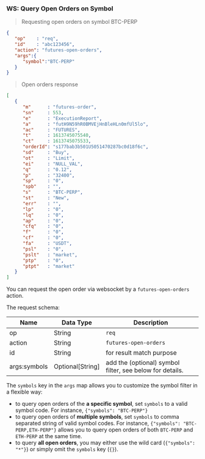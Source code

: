 ### WS: Query Open Orders on Symbol

> Requesting open orders on symbol BTC-PERP

```json
{
   "op"    : "req",
   "id"    : "abc123456",
   "action": "futures-open-orders",
   "args":{
      "symbol":"BTC-PERP"
   }
}
```

> Open orders response

```json
[
   {
      "m"      : "futures-order",
      "sn"     : 553,
      "e"      : "ExecutionReport",
      "a"      : "futH9N59hR0BMVEjHnBleHLn0mfUl5lo",
      "ac"     : "FUTURES",
      "t"      : 1613745075540,
      "ct"     : 1613745075533,
      "orderId": "s177bab3b501U5051470287bc0d18f6c",
      "sd"     : "Buy",
      "ot"     : "Limit",
      "ei"     : "NULL_VAL",
      "q"      : "0.12",
      "p"      : "32400",
      "sp"     : "0",
      "spb"    : "",
      "s"      : "BTC-PERP",
      "st"     : "New",
      "err"    : "",
      "lp"     : "0",
      "lq"     : "0",
      "ap"     : "0",
      "cfq"    : "0",
      "f"      : "0",
      "cf"     : "0",
      "fa"     : "USDT",
      "psl"    : "0",
      "pslt"   : "market",
      "ptp"    : "0",
      "ptpt"   : "market"
   }
]
```

You can request the open order via websocket by a `futures-open-orders` action. 

The request schema:

 Name          | Data Type           | Description                
-------------- | ------------------- | -------------------------- 
 op            | String              | `req`                      
 action        | String              | `futures-open-orders`  
 id            | String              | for result match purpose       
 args:symbols  | Optional[String]    | add the (optional) symbol filter, see below for details.

The `symbols` key in the `args` map allows you to customize the symbol filter in a flexible way:

* to query open orders of the **a specific symbol**, set `symbols` to a valid symbol code. For instance, `{"symbols": "BTC-PERP"}`
* to query open orders of **multiple symbols**, set `symbols` to comma separated string of valid symbol codes. For instance, `{"symbols": "BTC-PERP,ETH-PERP"}` allows you to query open orders of both `BTC-PERP` and `ETH-PERP` at the same time.
* to query **all open orders**, you may either use the wild card (`{"symbols": "*"}`) or simply omit the `symbols` key (`{}`). 

   
